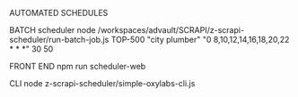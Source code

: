 
AUTOMATED SCHEDULES

BATCH scheduler
node /workspaces/advault/SCRAPI/z-scrapi-scheduler/run-batch-job.js TOP-500 "city plumber" "0 8,10,12,14,16,18,20,22 * * *" 30 50

FRONT END
npm run scheduler-web

CLI
node z-scrapi-scheduler/simple-oxylabs-cli.js
